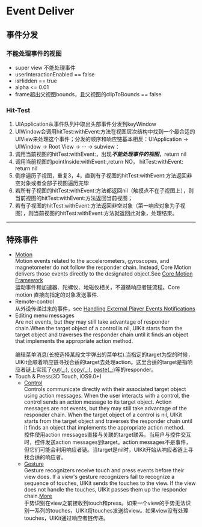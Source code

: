 #  Event Deliver
## 事件分发
### 不能处理事件的视图
* super view 不能处理事件
* userInteractionEnabled == false
* isHidden == true
* alpha <= 0.01
* frame超出父视图bounds，且父视图的clipToBounds == false
### Hit-Test
1. UIApplication从事件队列中取出头部事件分发到keyWindow
2. UIWindow会调用hitTest:withEvent:方法在视图层次结构中找到一个最合适的UIView来处理这个事件；分发的顺序和响应链基本相反：UIApplication -> UIWindow -> Root View -> ··· -> subview：
3. 调用当前视图的hitTest:withEvent:，出现***不能处理事件的视图***，return nil
4. 调用当前视图的pointInside:withEvent:,return NO， hitTest:withEvent: return nil
5. 倒序遍历子视图，重复3，4，直到有子视图的hitTest:withEvent:方法返回非空对象或者全部子视图遍历完毕
6. 若所有子视图的hitTest:withEvent:方法都返回nil（触摸点不在子视图上），则当前视图的hitTest:withEvent:方法返回当前视图；
7. 若有子视图的hitTest:withEvent:方法返回非空对象（第一响应对象为子视图），则当前视图的hitTest:withEvent:方法就返回此对象，处理结束。
---
## 特殊事件
* [Motion](https://developer.apple.com/documentation/coremotion)
<br/>Motion events related to the accelerometers, gyroscopes, and magnetometer do not follow the responder chain. Instead, Core     Motion delivers those events directly to the designated object.See [Core Motion Framework](https://developer.apple.com/documentation/#//apple_ref/doc/uid/TP40007898-CH10-SW27)
<br/>运动事件和加速器、陀螺仪、地磁仪相关，不遵循响应者链流程。Core motion 直接向指定的对象发送事件.
* Remote-control
<br/>从外设传递过来的事件，see [Handling External Player Events Notifications](https://developer.apple.com/documentation/mediaplayer/handling_external_player_events_notifications)
* Editing menu messages
<br/>Are not events, but they may still take advantage of responder chain.When the target object of a control is nil, UIKit starts from the target object and traverses the responder chain until it finds an object that implements the appropriate action method.   
<br/>编辑菜单消息(长按选择某段文字弹出的菜单栏).当指定的target为空的时候，UIKit会顺着响应链寻找合适的target去处理action。这里合适的target是指响应者链上实现了[cut(_:)](https://developer.apple.com/documentation/uikit/uiresponderstandardeditactions/2354193-cut), [copy(_:)](https://developer.apple.com/documentation/uikit/uiresponderstandardeditactions/2354191-copy), [paste(_:)](https://developer.apple.com/documentation/uikit/uiresponderstandardeditactions/2354189-paste)等的responder。
* Touch & Press(3D Touch, iOS9.0+)
   * [Control](https://developer.apple.com/documentation/uikit/uicontrol)
   <br/>Controls communicate directly with their associated target object using action messages. When the user interacts with a control, the control sends an action message to its target object. Action messages are not events, but they may still take advantage of the responder chain. When the target object of a control is nil, UIKit starts from the target object and traverses the responder chain until it finds an object that implements the appropriate action method.
<br/> 控件使用action messages直接与关联的target联系。当用户与控件交互时，控件发送action messages到target。action messages不是事件，但它们可能会利用响应者链。当target是nil时，UIKit开始从响应者链上寻找合适的响应者。
   * [Gesture](https://developer.apple.com/documentation/uikit/uigesturerecognizer)
   <br/>Gesture recognizers receive touch and press events before their view does. If a view's gesture recognizers fail to recognize a sequence of touches, UIKit sends the touches to the view. If the view does not handle the touches, UIKit passes them up the responder chain.[More](https://developer.apple.com/documentation/uikit/touches_presses_and_gestures/handling_uikit_gestures)
<br/>手势识别在view之前接收到touch和press。如果一个view的手势无法识别一系列的touches，UIKit将touches发送给view。如果view没有处理touches，UIKit通过响应者链传递。

